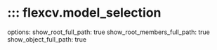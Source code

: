 # ::: flexcv.model_selection

options:
    show_root_full_path: true
    show_root_members_full_path: true
    show_object_full_path: true
